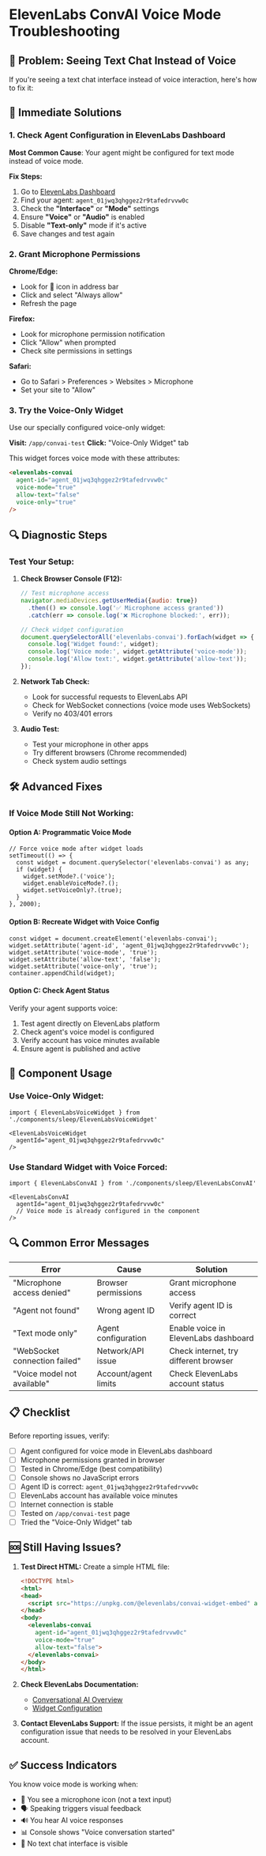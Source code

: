 # ElevenLabs ConvAI Voice Mode Troubleshooting

## 🚨 Problem: Seeing Text Chat Instead of Voice

If you're seeing a text chat interface instead of voice interaction, here's how to fix it:

## 🔧 Immediate Solutions

### 1. **Check Agent Configuration in ElevenLabs Dashboard**

**Most Common Cause**: Your agent might be configured for text mode instead of voice mode.

**Fix Steps:**
1. Go to [ElevenLabs Dashboard](https://elevenlabs.io/app/conversational-ai)
2. Find your agent: `agent_01jwq3qhggez2r9tafedrvvw0c`
3. Check the **"Interface"** or **"Mode"** settings
4. Ensure **"Voice"** or **"Audio"** is enabled
5. Disable **"Text-only"** mode if it's active
6. Save changes and test again

### 2. **Grant Microphone Permissions**

**Chrome/Edge:**
- Look for 🎤 icon in address bar
- Click and select "Always allow"
- Refresh the page

**Firefox:**
- Look for microphone permission notification
- Click "Allow" when prompted
- Check site permissions in settings

**Safari:**
- Go to Safari > Preferences > Websites > Microphone
- Set your site to "Allow"

### 3. **Try the Voice-Only Widget**

Use our specially configured voice-only widget:

**Visit:** `/app/convai-test`
**Click:** "Voice-Only Widget" tab

This widget forces voice mode with these attributes:
```html
<elevenlabs-convai 
  agent-id="agent_01jwq3qhggez2r9tafedrvvw0c"
  voice-mode="true"
  allow-text="false"
  voice-only="true"
/>
```

## 🔍 Diagnostic Steps

### Test Your Setup:

1. **Check Browser Console (F12):**
   ```javascript
   // Test microphone access
   navigator.mediaDevices.getUserMedia({audio: true})
     .then(() => console.log('✅ Microphone access granted'))
     .catch(err => console.log('❌ Microphone blocked:', err));
   
   // Check widget configuration
   document.querySelectorAll('elevenlabs-convai').forEach(widget => {
     console.log('Widget found:', widget);
     console.log('Voice mode:', widget.getAttribute('voice-mode'));
     console.log('Allow text:', widget.getAttribute('allow-text'));
   });
   ```

2. **Network Tab Check:**
   - Look for successful requests to ElevenLabs API
   - Check for WebSocket connections (voice mode uses WebSockets)
   - Verify no 403/401 errors

3. **Audio Test:**
   - Test your microphone in other apps
   - Try different browsers (Chrome recommended)
   - Check system audio settings

## 🛠️ Advanced Fixes

### If Voice Mode Still Not Working:

#### Option A: Programmatic Voice Mode
```tsx
// Force voice mode after widget loads
setTimeout(() => {
  const widget = document.querySelector('elevenlabs-convai') as any;
  if (widget) {
    widget.setMode?.('voice');
    widget.enableVoiceMode?.();
    widget.setVoiceOnly?.(true);
  }
}, 2000);
```

#### Option B: Recreate Widget with Voice Config
```tsx
const widget = document.createElement('elevenlabs-convai');
widget.setAttribute('agent-id', 'agent_01jwq3qhggez2r9tafedrvvw0c');
widget.setAttribute('voice-mode', 'true');
widget.setAttribute('allow-text', 'false');
widget.setAttribute('voice-only', 'true');
container.appendChild(widget);
```

#### Option C: Check Agent Status
Verify your agent supports voice:
1. Test agent directly on ElevenLabs platform
2. Check agent's voice model is configured
3. Verify account has voice minutes available
4. Ensure agent is published and active

## 🎯 Component Usage

### Use Voice-Only Widget:
```tsx
import { ElevenLabsVoiceWidget } from './components/sleep/ElevenLabsVoiceWidget'

<ElevenLabsVoiceWidget 
  agentId="agent_01jwq3qhggez2r9tafedrvvw0c" 
/>
```

### Use Standard Widget with Voice Forced:
```tsx
import { ElevenLabsConvAI } from './components/sleep/ElevenLabsConvAI'

<ElevenLabsConvAI 
  agentId="agent_01jwq3qhggez2r9tafedrvvw0c"
  // Voice mode is already configured in the component
/>
```

## 🔍 Common Error Messages

| Error | Cause | Solution |
|-------|-------|----------|
| "Microphone access denied" | Browser permissions | Grant microphone access |
| "Agent not found" | Wrong agent ID | Verify agent ID is correct |
| "Text mode only" | Agent configuration | Enable voice in ElevenLabs dashboard |
| "WebSocket connection failed" | Network/API issue | Check internet, try different browser |
| "Voice model not available" | Account/agent limits | Check ElevenLabs account status |

## 📋 Checklist

Before reporting issues, verify:

- [ ] Agent configured for voice mode in ElevenLabs dashboard
- [ ] Microphone permissions granted in browser
- [ ] Tested in Chrome/Edge (best compatibility)
- [ ] Console shows no JavaScript errors
- [ ] Agent ID is correct: `agent_01jwq3qhggez2r9tafedrvvw0c`
- [ ] ElevenLabs account has available voice minutes
- [ ] Internet connection is stable
- [ ] Tested on `/app/convai-test` page
- [ ] Tried the "Voice-Only Widget" tab

## 🆘 Still Having Issues?

1. **Test Direct HTML:**
   Create a simple HTML file:
   ```html
   <!DOCTYPE html>
   <html>
   <head>
     <script src="https://unpkg.com/@elevenlabs/convai-widget-embed" async></script>
   </head>
   <body>
     <elevenlabs-convai 
       agent-id="agent_01jwq3qhggez2r9tafedrvvw0c"
       voice-mode="true"
       allow-text="false">
     </elevenlabs-convai>
   </body>
   </html>
   ```

2. **Check ElevenLabs Documentation:**
   - [Conversational AI Overview](https://elevenlabs.io/docs/conversational-ai/overview)
   - [Widget Configuration](https://elevenlabs.io/docs/conversational-ai/widget)

3. **Contact ElevenLabs Support:**
   If the issue persists, it might be an agent configuration issue that needs to be resolved in your ElevenLabs account.

## ✅ Success Indicators

You know voice mode is working when:
- 🎤 You see a microphone icon (not a text input)
- 🗣️ Speaking triggers visual feedback
- 🔊 You hear AI voice responses
- 📊 Console shows "Voice conversation started"
- 🌊 No text chat interface is visible 

<elevenlabs-convai agent-id="agent_01jx21rsq8e8yre3fnt3k6g23j"></elevenlabs-convai>
<script src="https://unpkg.com/@elevenlabs/convai-widget-embed" async type="text/javascript"></script> 